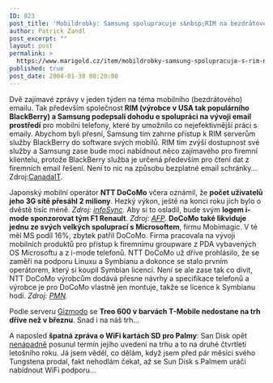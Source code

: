 ```yaml
---
ID: 823
post_title: 'Mobildrobky: Samsung spolupracuje s&nbsp;RIM na bezdrátovém emailu, T-Mobile objednává Treo 600, NTT DoCoMo v&nbsp;ráži'
author: Patrick Zandl
post_excerpt: ""
layout: post
permalink: >
  https://www.marigold.cz/item/mobildrobky-samsung-spolupracuje-s-rim-na-bezdratovem-emailu-t-mobile-objednava-treo-600-ntt-docomo-v-razi
published: true
post_date: 2004-01-30 08:20:00
---
```

<P>Dvě zajímavé zprávy v jeden týden na téma mobilního (bezdrátového) emailu. Tak především společnost<STRONG> RIM (výrobce v USA tak populárního BlackBerry) a Samsung podepsali dohodu o spolupráci na vývoji email prostředí</STRONG> pro mobilní telefony, které by umožnilo co nejefektivnější práci s emaily. Abychom byli přesní, Samsung tím zahrne přístup k RIM serverům služby BlackBerry do software svých mobilů. RIM tím zvýší dostupnost své služby a Samsung zase bude moci nabídnout něco zajímavého pro firemní klientelu, protože BlackBerry služba je určená především pro čtení dat z firemních email řešení. Není to nic na způsobu bezplatné email schránky... Zdroj:<A href="http://www.canadait.com/cfm/index.cfm?It=106&amp;Id=19165&amp;Se=0&amp;Lo=2" target=_blank>CanadaIT</A>.</P>
<P>Japonský mobilní operátor <STRONG>NTT DoCoMo</STRONG> včera oznámil, že <STRONG>počet uživatelů jeho 3G sítě přesáhl 2 miliony</STRONG>. Hezký výkon, ještě na konci roku jich bylo o dvěstě tisíc méně. <EM>Zdroj: </EM><A href="http://www.infosyncworld.com/news/n/4539.html" target=_blank><EM>infoSync</EM></A><EM>.</EM> Aby si to osladil, bude svým <STRONG>logem i-mode sponzorovat tým F1 Renault</STRONG>. <EM>Zdroj: </EM><A href="http://story.news.yahoo.com/news?tmpl=story&amp;cid=1545&amp;ncid=1545&amp;e=15&amp;u=/afp/20040129" target=_blank><EM>AFP</EM></A><EM>.</EM> <STRONG>DoCoMo také likviduje jednu ze svých velkých spoluprací s Microsoftem</STRONG>, firmu Mobimagic. V té měl MS podíl 16%, zbytek patřil DoCoMo. Firma pracovala na vývoji mobilních produktů pro přístup k firemnímu groupware z PDA vybavených OS Microsoftu a z i-mode telefonů. NTT DoCoMo už dříve prohlásilo, že se zaměří na podporu Linuxu a Symbianu a dokonce se stalo prvním operátorem, který si koupil Symbian licenci. Není se ale zase tak co divit, NTT DoCoMo výrobcům dodává přesne návrhy a specifikace telefonů a výrobce je pro DoCoMo vlastně jen montuje, takže se licence k Symbianu hodí. <EM>Zdroj: </EM><A href="http://www.pmn.co.uk/20040129mobimagic.shtml" target=_blank><EM>PMN</EM></A><EM>.</EM></P>
<P>Podle serveru <A href="http://www.gizmodo.com/archives/no_tmobile_treo_600_until_march.php" target=_blank>Gizmodo</A> se <STRONG>Treo 600 v barvách T-Mobile nedostane na trh dříve než v březnu</STRONG>. Snad i na náš trh...</P>
<P>A naposled <STRONG>špatná zpráva o WiFi kartách SD pro Palmy</STRONG>: San Disk opět <A href="http://www.sandisk.com/retail_sdwifi.html" target=_blank>nenápadně</A> posunul termín jejího uvedení na trhu a to na druhé čtvrtletí letošního roku. Já jsem věděl, co dělám, když jsem před pár měsíci svého Tungstena prodal, fakt nehodlám čekat, až se Sun Disk s Palmem uráčí nabídnout WiFi podporu...</P>